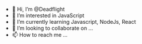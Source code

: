 - 👋 Hi, I’m @Deadflight
- 👀 I’m interested in JavaScript
- 🌱 I’m currently learning Javascript, NodeJs, React
- 💞️ I’m looking to collaborate on ...
- 📫 How to reach me ...

<!---
Deadflight/Deadflight is a ✨ special ✨ repository because its `README.md` (this file) appears on your GitHub profile.
You can click the Preview link to take a look at your changes.
--->
